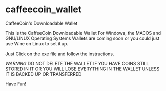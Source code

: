 # caffeecoin_wallet
CaffeeCoin's Downloadable Wallet

This is the CaffeeCoin Downloadable Wallet For Windows, the MACOS and GNU/LINUX Operating Systems Wallets are coming soon or you could just use Wine on Linux to set it up.

Just Click on the exe file and follow the instructions. 

*WARNING*
DO NOT DELETE THE WALLET IF YOU HAVE COINS STILL STORED IN IT OR YOU WILL LOSE EVERYTHING IN THE WALLET UNLESS IT IS BACKED UP OR TRANSFERRED

Have Fun!
